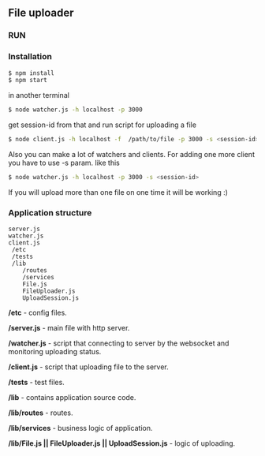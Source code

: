 
File uploader
------------------------------------------------------
### RUN

### Installation
```sh
$ npm install
$ npm start
```
in another terminal
```sh
$ node watcher.js -h localhost -p 3000
```
 get session-id from that and run script for uploading a file
```sh
$ node client.js -h localhost -f  /path/to/file -p 3000 -s <session-id>
```

Also you can make a lot of watchers and clients. For adding one more client you have to use -s param. like this
```sh
$ node watcher.js -h localhost -p 3000 -s <session-id>
```

If you will upload more than one file on one time it will be working :)

### Application structure
```
server.js
watcher.js
client.js
 /etc
 /tests
 /lib
    /routes
    /services
    File.js
    FileUploader.js
    UploadSession.js
```

**/etc** - config files.

**/server.js** - main file with http server.

**/watcher.js** - script that connecting to server by the websocket and monitoring uploading status.

**/client.js** - script that uploading file to the server.

**/tests** - test files.

**/lib** - contains application source code.

**/lib/routes** - routes.

**/lib/services** - business logic of application.

**/lib/File.js || FileUploader.js || UploadSession.js** - logic of uploading.


